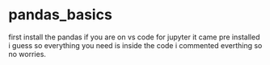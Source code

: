 # pandas_basics
first install the pandas if you are on vs code
for jupyter it came pre installed i guess 
so everything you need is inside the code i commented everthing so no worries.
